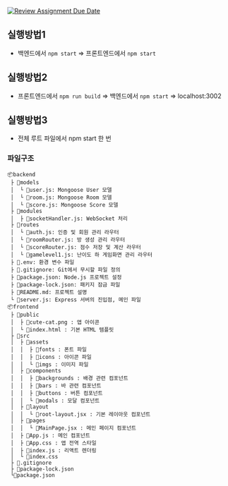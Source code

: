 [![Review Assignment Due Date](https://classroom.github.com/assets/deadline-readme-button-22041afd0340ce965d47ae6ef1cefeee28c7c493a6346c4f15d667ab976d596c.svg)](https://classroom.github.com/a/_GmLK7qi)

## 실행방법1
- 백엔드에서 ```npm start``` => 프론트엔드에서 ```npm start```
## 실행방법2
- 프론트엔드에서 ```npm run build``` => 백엔드에서 ```npm start``` => localhost:3002

## 실행방법3
- 전체 루트 파일에서 npm start 한 번
### 파일구조
```
📦backend
 ├ 📂models
 │  └ 📜user.js: Mongoose User 모델
 │  └ 📜room.js: Mongoose Room 모델
 │  └ 📜score.js: Mongoose Score 모델
 ├ 📂modules
 │  ├ 📜socketHandler.js: WebSocket 처리
 ├ 📂routes
 │  └ 📜auth.js: 인증 및 회원 관리 라우터
 │  └ 📜roomRouter.js: 방 생성 관리 라우터
 │  └ 📜scoreRouter.js: 점수 저장 및 계산 라우터
 │  └ 📜gamelevel1.js: 난이도 하 게임화면 관리 라우터
 ├ 📜.env: 환경 변수 파일
 ├ 📜.gitignore: Git에서 무시할 파일 정의
 ├ 📜package.json: Node.js 프로젝트 설정
 ├ 📜package-lock.json: 패키지 잠금 파일
 ├ 📜README.md: 프로젝트 설명
 └ 📜server.js: Express 서버의 진입점, 메인 파일
📦frontend  
 ├ 📂public  
 │  ├ 📜cute-cat.png : 앱 아이콘   
 │  └ 📜index.html : 기본 HTML 템플릿  
 ├ 📂src  
 │  ├ 📂assets  
 │  │  ├ 📂fonts : 폰트 파일  
 │  │  ├ 📂icons : 아이콘 파일  
 │  │  └ 📂imgs : 이미지 파일  
 │  ├ 📂components  
 │  │  ├ 📂backgrounds : 배경 관련 컴포넌트  
 │  │  ├ 📂bars : 바 관련 컴포넌트  
 │  │  ├ 📂buttons : 버튼 컴포넌트  
 │  │  └ 📂modals : 모달 컴포넌트  
 │  ├ 📂layout  
 │  │  └ 📜root-layout.jsx : 기본 레이아웃 컴포넌트  
 │  ├ 📂pages  
 │  │  └ 📜MainPage.jsx : 메인 페이지 컴포넌트  
 │  ├ 📜App.js : 메인 컴포넌트  
 │  ├ 📜App.css : 앱 전역 스타일  
 │  ├ 📜index.js : 리액트 렌더링  
 │  └ 📜index.css 
 ├ 📜.gitignore 
 ├ 📜package-lock.json 
 └📜package.json  
   